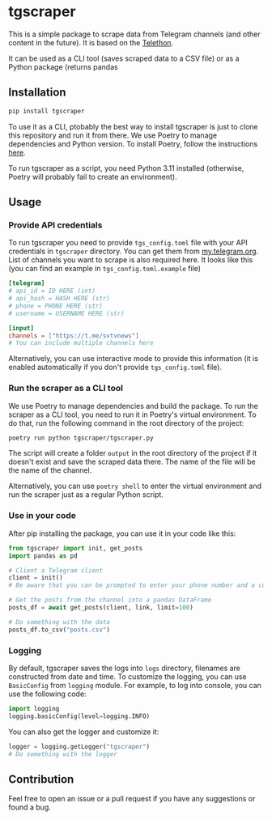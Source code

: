 # tgscraper

This is a simple package to scrape data from Telegram channels (and other content in the future). It is based on the [Telethon](https://docs.telethon.dev/en/stable/).

It can be used as a CLI tool (saves scraped data to a CSV file) or as a Python package (returns pandas 
## Installation

```bash
pip install tgscraper
```

To use it as a CLI, ptobably the best way to install tgscraper is just to clone this repository and run it from there. We use Poetry to manage dependencies and Python version. To install Poetry, follow the instructions [here](https://python-poetry.org/docs/#installation).

To run tgscraper as a script, you need Python 3.11 installed (otherwise, Poetry will probably fail to create an environment).

## Usage

### Provide API credentials

To run tgscraper you need to provide `tgs_config.toml` file with your API credentials in `tgscraper` directory. You can get them from [my.telegram.org](https://my.telegram.org/). List of channels you want to scrape is also required here. It looks like this (you can find an example in `tgs_config.toml.example` file)

```toml
[telegram]
# api_id = ID HERE (int)
# api_hash = HASH HERE (str)
# phone = PHONE HERE (str)
# username = USERNAME HERE (str)

[input]
channels = ["https://t.me/svtvnews"]
# You can include multiple channels here
```

Alternatively, you can use interactive mode to provide this information (it is enabled automatically if you don't provide `tgs_config.toml` file).

### Run the scraper as a CLI tool

We use Poetry to manage dependencies and build the package. To run the scraper as a CLI tool, you need to run it in Poetry's virtual environment. To do that, run the following command in the root directory of the project:

```bash
poetry run python tgscraper/tgscraper.py
```

The script will create a folder `output` in the root directory of the project if it doesn't exist and save the scraped data there. The name of the file will be the name of the channel.

Alternatively, you can use `poetry shell` to enter the virtual environment and run the scraper just as a regular Python script.

### Use in your code

After pip installing the package, you can use it in your code like this:

```python
from tgscraper import init, get_posts
import pandas as pd

# Client a Telegram client
client = init()
# Be aware that you can be prompted to enter your phone number and a code, sent to your Telegram account

# Get the posts from the channel into a pandas DataFrame
posts_df = await get_posts(client, link, limit=100)

# Do something with the data
posts_df.to_csv("posts.csv")
```

### Logging

By default, tgscraper saves the logs into `logs` directory, filenames are constructed from date and time. To customize the logging, you can use `BasicConfig` from `logging` module. For example, to log into console, you can use the following code:

```python
import logging
logging.basicConfig(level=logging.INFO)
```

You can also get the logger and customize it:

```python
logger = logging.getLogger("tgscraper")
# Do something with the logger
```

## Contribution

Feel free to open an issue or a pull request if you have any suggestions or found a bug. 